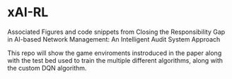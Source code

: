 # xAI-RL
Associated Figures and code snippets from Closing the Responsibility Gap in AI-based Network Management: An Intelligent Audit System Approach


This repo will show the game enviroments instroduced in the paper along with the test bed used to train the multiple different algorithms, along with the custom DQN algorithm. 
